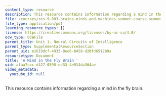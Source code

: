 ```yaml
---
content_type: resource
description: This resource contains information regarding a mind in the fly brain.
file: /courses/res-9-003-brains-minds-and-machines-summer-course-summer-2015/afaa7cccd4270598ed334e914da364ae_MITRES_9_003SUM15_sem1.pdf
file_type: application/pdf
learning_resource_types: []
license: https://creativecommons.org/licenses/by-nc-sa/4.0/
ocw_type: OCWFile
parent_title: Unit 1. Neural Circuits of Intelligence
parent_type: SupplementalResourceSection
parent_uid: e1619dcf-4933-8ee6-8458-d20fd651289a
resourcetype: Document
title: 'A Mind in the Fly Brain '
uid: afaa7ccc-d427-0598-ed33-4e914da364ae
video_metadata:
  youtube_id: null
---
```

This resource contains information regarding a mind in the fly brain.